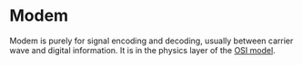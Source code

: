 # Modem

Modem is purely for signal encoding and decoding,
usually between carrier wave and digital information.
It is in the physics layer of the [OSI model](../osi).
